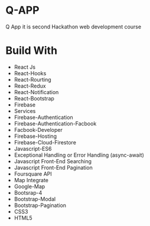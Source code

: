 # Q-APP
Q App it is second Hackathon web development course

# Build With
- React Js
- React-Hooks
- React-Rourting
- React-Redux
- React-Notification
- React-Bootstrap
- Firebase
- Services
- Firebase-Authentication
- Firebase-Authentication-Facbook
- Facbook-Developer
- Firebase-Hosting
- Firebase-Cloud-Firestore
- Javascript-ES6
- Exceptional Handling or Error Handling (async-await)
- Javascript Front-End Searching
- Javascript Front-End Pagination
- Foursquare API
- Map Integrate
- Google-Map
- Bootsrap-4
- Bootstrap-Modal
- Bootstrap-Pagination
- CSS3
- HTML5
